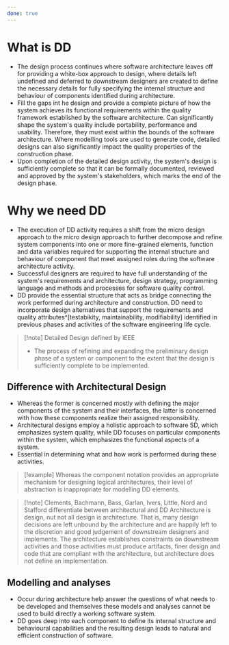 ```yaml
---
done: true
---
```


# What is DD
- The design process continues where software architecture leaves off for providing a white-box approach to design, where details left undefined and deferred to downstream designers are created to define the necessary details for fully specifying the internal structure and behaviour of components identified during architecture.
- Fill the gaps int he design and provide a complete picture of how the system achieves its functional requirements within the quality framework established by the software architecture. Can significantly shape the system's quality include portability, performance and usability. Therefore, they must exist within the bounds of the software architecture. Where modelling tools are used to generate code, detailed designs can also significantly impact the quality properties of the construction phase.
- Upon completion of the detailed design activity, the system's design is sufficiently complete so that it can be formally documented, reviewed and approved by the system's stakeholders, which marks the end of the design phase.

# Why we need DD
- The execution of DD activity requires a shift from the micro design approach to the micro design approach to further decompose and refine system components into one or more fine-grained elements, function and data variables required for supporting the internal structure and behaviour of component that meet assigned roles during the software architecture activity.
- Successful designers are required to have full understanding of the system's requirements and architecture, design strategy, programming language and methods and processes for software quality control.
- DD provide the essential structure that acts as bridge connecting the work performed during architecture and construction. DD need to incorporate design alternatives that support the requirements and quality attributes^[testabikity, maintainability, modifiability] identified in previous phases and activities of the software engineering life cycle.

>[!note] Detailed Design defined by IEEE
>- The process of refining and expanding the preliminary design phase of a system or component to the extent that the design is sufficiently complete to be implemented.

## Difference with Architectural Design
- Whereas the former is concerned mostly with defining the major components of the system and their interfaces, the latter is concerned with how these components realize their assigned responsibility.
- Architectural designs employ a holistic approach to software SD, which emphasizes system quality, while DD focuses on particular components within the system, which emphasizes the functional aspects of a system.
- Essential in determining what and how work is performed during these activities.
>[!example]
>Whereas the component notation provides an appropriate mechanism for designing logical architectures, their level of abstraction is inappropriate for modelling DD elements.

>[!note] Clements, Bachmann, Bass, Garlan, Ivers, Little, Nord and Stafford differentiate between architectural and DD
>Architecture is design, nut not all design is architecture. That is, many design decisions are left unbound by the architecture and are happily left to the discretion and good judgement of downstream designers and implements. The architecture establishes constraints on downstream activities and those activities must produce artifacts, finer design and code that are compliant with the architecture, but architecture does not define an implementation.
## Modelling and analyses
- Occur during architecture help answer the questions of what needs to be developed and themselves these models and analyses cannot be used to build directly a working software system.
- DD goes deep into each component to define its internal structure and behavioural capabilities and the resulting design leads to natural and efficient construction of software.